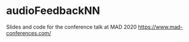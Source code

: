 # audioFeedbackNN
Slides and code for the conference talk at MAD 2020
https://www.mad-conferences.com/
